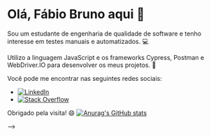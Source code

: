 
# Olá, Fábio Bruno aqui  👋

Sou um estudante de engenharia de qualidade de software e tenho interesse em testes manuais e automatizados. 💻

Utilizo a linguagem JavaScript e os frameworks Cypress, Postman e WebDriver.IO para desenvolver os meus projetos. 🚀

Você pode me encontrar nas seguintes redes sociais:

- [![LinkedIn](https://img.shields.io/badge/LinkedIn-seu-nome-blue?style=flat-square&logo=linkedin)](https://www.linkedin.com/in/fabio-analista-qa/)
- [![Stack Overflow](https://img.shields.io/badge/Stack_Overflow-seu-nome-orange?style=flat-square&logo=stackoverflow)](https://stackoverflow.com/users/21189123/fabiobruno)

Obrigado pela visita! 😄
[![Anurag's GitHub stats](https://github-readme-stats.vercel.app/api?username=FabioSanMartin&theme=tokyonight&show_icons=true)](https://github.com/anuraghazra/github-readme-stats)



-->

